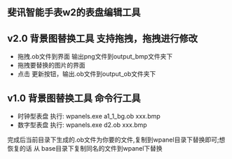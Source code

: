 ## 斐讯智能手表w2的表盘编辑工具



## v2.0 背景图替换工具  支持拖拽，拖拽进行修改
- 拖拽.ob文件到界面  输出png文件到output_bmp文件夹下
- 拖拽要替换的图片的界面
- 点击 更新按钮，输出.ob文件到output_ob文件夹下



## v1.0 背景图替换工具  命令行工具
- 时钟型表盘 执行:  wpanels.exe a1_1_bg.ob  xxx.bmp
- 数字型表盘 执行:  wpanels.exe d2.ob  xxx.bmp


完成后当前目录下生成的.ob文件为你要的文件,复制到wpanel目录下替换即可;想恢复的话 从 base目录下复制同名的文件到wpanel下替换